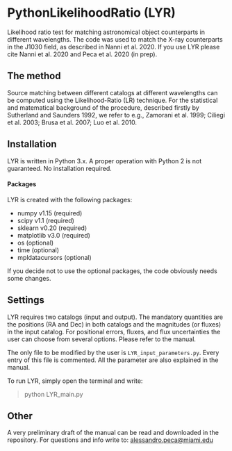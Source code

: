 # PythonLikelihoodRatio (LYR)
Likelihood ratio test for matching astronomical object counterparts in different wavelengths. The code was used to match the X-ray counterparts in the J1030 field, as described in Nanni et al. 2020.
If you use LYR please cite Nanni et al. 2020 and Peca et al. 2020 (in prep).

## The method
Source matching between different catalogs at different wavelengths can be computed using the Likelihood-Ratio (LR) technique. For the statistical and matematical background of the procedure, described firstly by Sutherland and Saunders 1992, we refer to e.g., Zamorani et al. 1999; Ciliegi et al. 2003; Brusa et al. 2007; Luo et al. 2010.

## Installation
LYR is written in Python 3.x. A proper operation with Python 2 is not guaranteed.
No installation required.
#### Packages
LYR is created with the following packages:
- numpy v1.15 (required)
- scipy v1.1 (required)
- sklearn v0.20 (required)
- matplotlib v3.0 (required)
- os (optional)
- time (optional)
- mpldatacursors (optional)

If you decide not to use the optional packages, the code obviously needs some changes.

## Settings
LYR requires two catalogs (input and output). The mandatory quantities are the positions (RA and Dec) in both catalogs and the magnitudes (or fluxes) in the input catalog.
For positional errors, fluxes, and flux uncertainties the user can choose from several options. Please refer to the manual.

The only file to be modified by the user is `LYR_input_parameters.py`. Every entry of this file is commented. All the parameter are also explained in the manual.

To run LYR, simply open the terminal and write:
> python LYR_main.py

## Other
A very preliminary draft of the manual can be read and downloaded in the repository.
For questions and info write to: alessandro.peca@miami.edu
